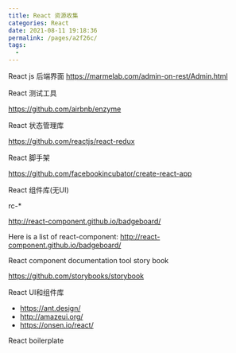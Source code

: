 ```yaml
---
title: React 资源收集
categories: React
date: 2021-08-11 19:18:36
permalink: /pages/a2f26c/
tags: 
  - 
---
```


React js 后端界面
https://marmelab.com/admin-on-rest/Admin.html

React 测试工具

https://github.com/airbnb/enzyme

React 状态管理库

https://github.com/reactjs/react-redux

React 脚手架

https://github.com/facebookincubator/create-react-app

React 组件库(无UI)

rc-*

http://react-component.github.io/badgeboard/

Here is a list of react-component: http://react-component.github.io/badgeboard/


React component documentation tool story book

https://github.com/storybooks/storybook


React UI和组件库

- https://ant.design/
- http://amazeui.org/
- https://onsen.io/react/

React boilerplate



